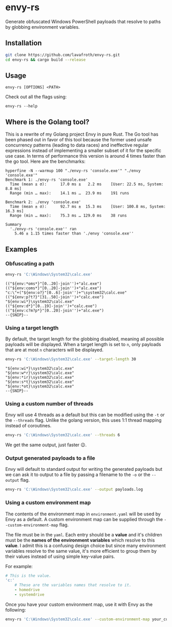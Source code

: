 # envy-rs

Generate obfuscated Windows PowerShell payloads that resolve to paths by globbing environment variables.

## Installation

```sh
git clone https://github.com/lavafroth/envy-rs.git
cd envy-rs && cargo build --release
```

## Usage

```
envy-rs [OPTIONS] <PATH>
```

Check out all the flags using:

```
envy-rs --help
```

## Where is the Golang tool?

This is a rewrite of my Golang project Envy in pure Rust. The Go tool
has been phased out in favor of this tool because the former used unsafe
concurrency patterns (leading to data races) and ineffective regular
expressions instead of implementing a smaller subset of it for the specific
use case. In terms of performance this version is around 4 times faster than
the go tool. Here are the benchmarks:

```
hyperfine -N --warmup 100 "./envy-rs 'console.exe'" "./envy 'console.exe'"
Benchmark 1: ./envy-rs 'console.exe'
  Time (mean ± σ):      17.0 ms ±   2.2 ms    [User: 22.5 ms, System: 8.8 ms]
  Range (min … max):    14.1 ms …  23.9 ms    191 runs
 
Benchmark 2: ./envy 'console.exe'
  Time (mean ± σ):      92.7 ms ±  15.3 ms    [User: 100.8 ms, System: 16.3 ms]
  Range (min … max):    75.3 ms … 129.0 ms    38 runs
 
Summary
  './envy-rs 'console.exe'' ran
    5.46 ± 1.15 times faster than './envy 'console.exe''
```

## Examples

### Obfuscating a path

```sh
envy-rs 'C:\Windows\System32\calc.exe'
```

```
(("${env:*oms*}"[0..20]-join'')+"alc.exe")
(("${env:coms*}"[0..20]-join'')+"alc.exe")
"c:\"+("${env:o?}"[0..6]-join'')+"\system32\calc.exe"
(("${env:p?t?}"[31..50]-join'')+"calc.exe")
"${env:wi*}\system32\calc.exe"
(("${env:d*}"[0..19]-join'')+"calc.exe")
(("${env:c?m?p*}"[0..20]-join'')+"alc.exe")
--{SNIP}--
```

### Using a target length

By default, the target length for the globbing disabled, meaning
all possible payloads will be displayed. When a target length is
set to `n`, only payloads that are at most `n` characters will
be displayed. 


```sh
envy-rs 'C:\Windows\System32\calc.exe' --target-length 30
```

```
"${env:wi*}\system32\calc.exe"
"${env:w*r}\system32\calc.exe"
"${env:*ir}\system32\calc.exe"
"${env:s*t}\system32\calc.exe"
"${env:*ot}\system32\calc.exe"
--{SNIP}--
```

### Using a custom number of threads

Envy will use 4 threads as a default but this can be modified using
the `-t` or the `--threads` flag. Unlike the golang version, this uses
1:1 thread mapping instead of coroutines.

```sh
envy-rs 'C:\Windows\System32\calc.exe' --threads 6
```

We get the same output, just faster 😉.

### Output generated payloads to a file

Envy will default to standard output for writing the generated payloads
but we can ask it to output to a file by passing a filename to the `-o` or
the `--output` flag.

```sh
envy-rs 'C:\Windows\System32\calc.exe' --output payloads.log
```

### Using a custom environment map

The contents of the environment map in `environment.yaml` will be used by
Envy as a default. A custom environment map can be supplied through the
`--custom-environment-map` flag.

The file must be in the `yaml`. Each entry should be a **value** and it's
children must be the **names of the environment variables** which resolve to
this **value**. I admit this is a confusing design choice but since many
environment variables resolve to the same value, it's more efficient to group
them by their values instead of using simple key-value pairs.

For example:

```yaml
# This is the value.
'c:'
    # These are the variables names that resolve to it.
    - homedrive
    - systemdrive

```

Once you have your custom environment map, use it with Envy as the following:

```sh
envy-rs 'C:\Windows\System32\calc.exe' --custom-environment-map your_custom_env.yaml
```

